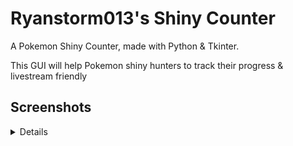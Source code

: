 # Ryanstorm013's Shiny Counter

A Pokemon Shiny Counter, made with Python & Tkinter.

This GUI will help Pokemon shiny hunters to track their progress & livestream friendly


## Screenshots 

<details>
![timer1](screenshots/blkCounter.png?raw=true "black Counter")
![counter1](screenshots/blkTimer.png?raw=true "black Timer")
![timer2](screenshots/whtCounter.png?raw=true "White Timer")
![counter2](screenshots/whtTimer.png?raw=true "White Counter")

</details>




